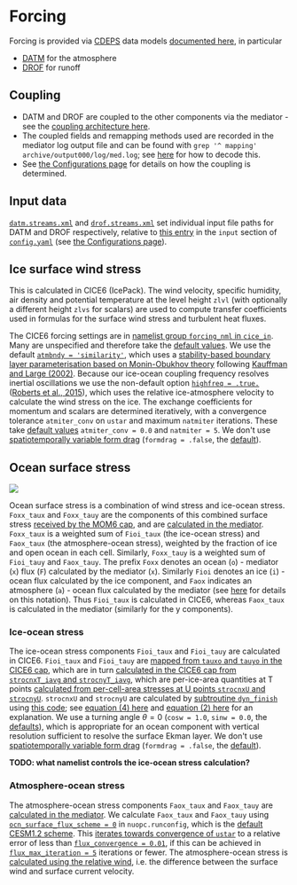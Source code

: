 # Forcing

Forcing is provided via [CDEPS](https://github.com/ESCOMP/CDEPS) data models [documented here](https://escomp.github.io/CDEPS/versions/master/html/index.html), in particular

- [DATM](https://escomp.github.io/CDEPS/versions/master/html/datm.html) for the atmosphere
- [DROF](https://escomp.github.io/CDEPS/versions/master/html/drof.html) for runoff

## Coupling

- DATM and DROF are coupled to the other components via the mediator - see the [coupling architecture here](https://github.com/COSIMA/access-om3/wiki/Architecture).
- The coupled fields and remapping methods used are recorded in the mediator log output file and can be found with `grep '^ mapping' archive/output000/log/med.log`; see [here](https://escomp.github.io/CMEPS/versions/master/html/esmflds.html) for how to decode this.
- See [the Configurations page](https://github.com/COSIMA/access-om3/wiki/Configurations#coupling) for details on how the coupling is determined.

## Input data
[`datm.streams.xml`](https://github.com/ACCESS-NRI/access-om3-configs/blob/1deg_jra55do_ryf/datm.streams.xml) and [`drof.streams.xml`](https://github.com/ACCESS-NRI/access-om3-configs/blob/1deg_jra55do_ryf/drof.streams.xml) set individual input file paths for DATM and DROF respectively, relative to [this entry](https://github.com/search?q=repo%3AACCESS-NRI%2Faccess-om3-configs+path%3Adoc%2Fconfig.yaml+"datm+and+drof"&type=code) in the `input` section of [`config.yaml`](https://github.com/ACCESS-NRI/access-om3-configs/blob/1deg_jra55do_ryf/config.yaml) (see [the Configurations page](https://github.com/COSIMA/access-om3/wiki/Configurations#forcing-data)).

## Ice surface wind stress

This is calculated in CICE6 (IcePack). The wind velocity, specific humidity, air density and potential temperature at the level height `zlvl` (with optionally a different height `zlvs` for scalars) are used to compute transfer coefficients used in formulas for the surface wind stress and turbulent heat fluxes.

The CICE6 forcing settings are in [namelist group `forcing_nml` in `cice_in`](https://github.com/search?q=repo%3AACCESS-NRI%2Faccess-om3-configs+path%3Adoc%2Fice_in+forcing_nml&type=code). Many are unspecified and therefore take the [default values](https://cice-consortium-cice.readthedocs.io/en/cice6.4.0/user_guide/ug_case_settings.html#forcing-nml).
We use the default [`atmbndy = 'similarity'`](https://cice-consortium-cice.readthedocs.io/en/cice6.4.0/user_guide/ug_case_settings.html?highlight=atmbndy#forcing-nml), which uses a [stability-based boundary layer parameterisation based on Monin-Obukhov theory](https://cice-consortium-icepack.readthedocs.io/en/main/science_guide/sg_boundary_forcing.html#atmosphere) following [Kauffman and Large (2002)](https://github.com/CICE-Consortium/CICE/blob/main/doc/PDF/KL_NCAR2002.pdf).
Because our ice-ocean coupling frequency resolves inertial oscillations we use the non-default option [`highfreq = .true.`](https://github.com/search?q=repo%3AACCESS-NRI%2Faccess-om3-configs+path%3Adoc%2Fice_in+highfreq&type=code) ([Roberts et al., 2015](http://dx.doi.org/10.3189/2015AoG69A760)), which uses the relative ice-atmosphere velocity to calculate the wind stress on the ice.
The exchange coefficients for momentum and scalars are determined iteratively, with a convergence tolerance `atmiter_conv` on `ustar` and maximum `natmiter` iterations. These take [default values](https://cice-consortium-cice.readthedocs.io/en/cice6.4.0/user_guide/ug_case_settings.html#forcing-nml) `atmiter_conv = 0.0` and `natmiter = 5`. We don't use [spatiotemporally variable form drag](https://cice-consortium-icepack.readthedocs.io/en/main/science_guide/sg_boundary_forcing.html#variable-exchange-coefficients) (`formdrag = .false`, the [default](https://cice-consortium-cice.readthedocs.io/en/cice6.4.0/user_guide/ug_case_settings.html#forcing-nml)).

## Ocean surface stress

[![](https://mermaid.ink/img/pako:eNptkDFrwzAQhf-KuNE4awcPXZIUOpgO7dQqhEOSY4HsC4pEJeL891wSW4USTe8-3jtO7wyKtIEGOke_qkcfxNdGjoIf_VRV-9G-VNXuASyD9ft6y0QodCo6DOYk3izZfcCY6iLznEi3FUZbDOT_hZDSEkLK9xBLSoXOsqwSq9WrmIpjoqc8L9zOfDluSk95nhLUMBg_oNVcw_nmkhB6MxgJDUttOowuSJDjha0YA33mUUETfDQ1eIqHHpoO3YmneNT8vY3Fg8eh0COO30R_MzfChbSP4u_9X65dmIJi?type=png)](https://mermaid.live/edit#pako:eNptkDFrwzAQhf-KuNE4awcPXZIUOpgO7dQqhEOSY4HsC4pEJeL891wSW4USTe8-3jtO7wyKtIEGOke_qkcfxNdGjoIf_VRV-9G-VNXuASyD9ft6y0QodCo6DOYk3izZfcCY6iLznEi3FUZbDOT_hZDSEkLK9xBLSoXOsqwSq9WrmIpjoqc8L9zOfDluSk95nhLUMBg_oNVcw_nmkhB6MxgJDUttOowuSJDjha0YA33mUUETfDQ1eIqHHpoO3YmneNT8vY3Fg8eh0COO30R_MzfChbSP4u_9X65dmIJi)

Ocean surface stress is a combination of wind stress and ice-ocean stress.
`Foxx_taux` and `Foxx_tauy` are the components of this combined surface stress [received by the MOM6 cap](https://github.com/ACCESS-NRI/MOM6/blob/776be843e904d85c7035ffa00233b962a03bfbb4/config_src/drivers/nuopc_cap/mom_cap_methods.F90#L149-L154), and are [calculated in the mediator](https://github.com/ESCOMP/CMEPS/blob/4b636c6f794ca02d854d15c620e26644751b449b/mediator/esmFldsExchange_cesm_mod.F90#L2242-L2274).
`Foxx_taux` is a weighted sum of `Fioi_taux` (the ice-ocean stress) and `Faox_taux` (the atmosphere-ocean stress), weighted by the fraction of ice and open ocean in each cell. Similarly, `Foxx_tauy` is a weighted sum of `Fioi_tauy` and `Faox_tauy`. The prefix `Foxx` denotes an ocean (`o`) - mediator (`x`) flux (`F`) calculated by the mediator (`x`). Similarly `Fioi` denotes an ice (`i`) - ocean flux calculated by the ice component, and `Faox` indicates an atmosphere (`a`) - ocean flux calculated by the mediator (see [here](https://escomp.github.io/CMEPS/versions/master/html/esmflds.html) for details on this notation).
Thus `Fioi_taux` is calculated in CICE6, whereas `Faox_taux` is calculated in the mediator (similarly for the y components).

### Ice-ocean stress

The ice-ocean stress components `Fioi_taux` and `Fioi_tauy` are calculated in CICE6.
`Fioi_taux` and `Fioi_tauy` are [mapped from `tauxo` and `tauyo` in the CICE6 cap](https://github.com/ACCESS-NRI/CICE/blob/e68e05b7962fc926c8a35397bca464d6b1e06ab9/cicecore/drivers/nuopc/cmeps/ice_import_export.F90#L1253-L1261), which are in turn [calculated in the CICE6 cap from `strocnxT_iavg` and `strocnyT_iavg`](https://github.com/ACCESS-NRI/CICE/blob/e68e05b7962fc926c8a35397bca464d6b1e06ab9/cicecore/drivers/nuopc/cmeps/ice_import_export.F90#L1011-L1014), which are per-ice-area quantities at T points [calculated from per-cell-area stresses at U points `strocnxU` and `strocnyU`](https://github.com/ACCESS-NRI/CICE/blob/e68e05b7962fc926c8a35397bca464d6b1e06ab9/cicecore/cicedyn/general/ice_step_mod.F90#L977-L1007).
`strocnxU` and `strocnyU` are calculated by [subtroutine `dyn_finish`](https://github.com/ACCESS-NRI/CICE/blob/e68e05b7962fc926c8a35397bca464d6b1e06ab9/cicecore/cicedyn/dynamics/ice_dyn_evp.F90#L1384-L1398) using [this code](https://github.com/ACCESS-NRI/CICE/blob/e68e05b7962fc926c8a35397bca464d6b1e06ab9/cicecore/cicedyn/dynamics/ice_dyn_shared.F90#L1291-L1316); see [equation (4) here](https://cice-consortium-cice.readthedocs.io/en/main/science_guide/sg_coupling.html#equation-tauw) and [equation (2) here](https://cice-consortium-cice.readthedocs.io/en/cice6.4.0/science_guide/sg_dynamics.html) for an explanation. We use a turning angle $\theta=0$ (`cosw = 1.0`, `sinw = 0.0`, the [defaults](https://cice-consortium-cice.readthedocs.io/en/main/cice_index.html)), which is appropriate for an ocean component with vertical resolution sufficient to resolve the surface Ekman layer. We don't use [spatiotemporally variable form drag](https://cice-consortium-icepack.readthedocs.io/en/main/science_guide/sg_boundary_forcing.html#variable-exchange-coefficients) (`formdrag = .false`, the [default](https://cice-consortium-cice.readthedocs.io/en/cice6.4.0/user_guide/ug_case_settings.html#forcing-nml)).

**TODO: what namelist controls the ice-ocean stress calculation?**  

### Atmosphere-ocean stress
The atmosphere-ocean stress components `Faox_taux` and `Faox_tauy` are [calculated in the mediator](https://github.com/ESCOMP/CMEPS/blob/bc29792d76c16911046dbbfcfc7f4c3ae89a6f00/cesm/flux_atmocn/shr_flux_mod.F90#L434-L438).
We calculate `Faox_taux` and `Faox_tauy` using [`ocn_surface_flux_scheme = 0`](https://github.com/search?q=repo%3AACCESS-NRI%2Faccess-om3-configs+path%3Adoc%2Fnuopc.runconfig+ocn_surface_flux_scheme&type=code) in `nuopc.runconfig`, which is the [default CESM1.2 scheme](https://github.com/ESCOMP/CMEPS/blob/bc29792d76c16911046dbbfcfc7f4c3ae89a6f00/cesm/flux_atmocn/shr_flux_mod.F90#L335-L506).
This [iterates towards convergence of `ustar`](https://github.com/ESCOMP/CMEPS/blob/bc29792d76c16911046dbbfcfc7f4c3ae89a6f00/cesm/flux_atmocn/shr_flux_mod.F90#L393) to a relative error of less than [`flux_convergence = 0.01`](https://github.com/search?q=repo%3AACCESS-NRI%2Faccess-om3-configs+path%3Adoc%2Fnuopc.runconfig+flux_convergence&type=code), if this can be achieved in [`flux_max_iteration = 5`](https://github.com/search?q=repo%3AACCESS-NRI%2Faccess-om3-configs+path%3Adoc%2Fnuopc.runconfig+flux_max_iteration&type=code) iterations or fewer. The atmosphere-ocean stress is [calculated using the relative wind](https://github.com/ESCOMP/CMEPS/blob/bc29792d76c16911046dbbfcfc7f4c3ae89a6f00/cesm/flux_atmocn/shr_flux_mod.F90#L434-L438), i.e. the difference between the surface wind and surface current velocity.
